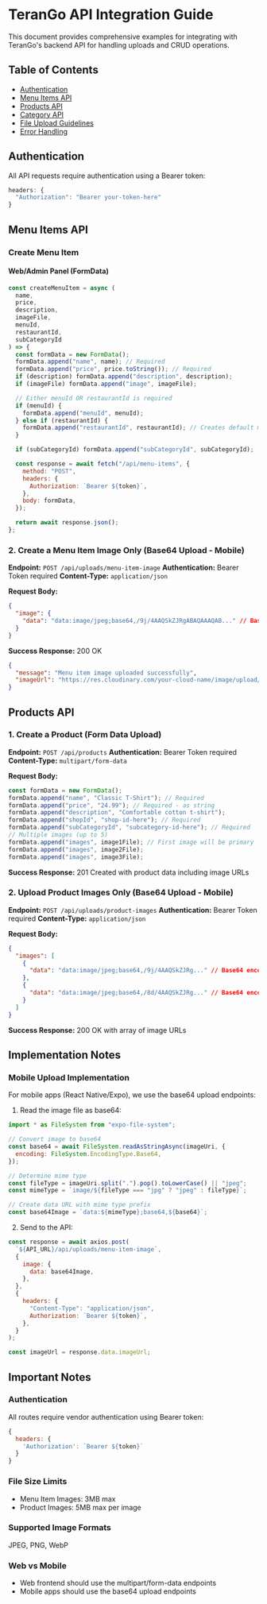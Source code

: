 # TeranGo API Integration Guide

This document provides comprehensive examples for integrating with TeranGo's backend API for handling uploads and CRUD operations.

## Table of Contents

- [Authentication](#authentication)
- [Menu Items API](#menu-items-api)
- [Products API](#products-api)
- [Category API](#category-api)
- [File Upload Guidelines](#file-upload-guidelines)
- [Error Handling](#error-handling)

## Authentication

All API requests require authentication using a Bearer token:

```javascript
headers: {
  "Authorization": "Bearer your-token-here"
}
```

## Menu Items API

### Create Menu Item

#### Web/Admin Panel (FormData)

```javascript
const createMenuItem = async (
  name,
  price,
  description,
  imageFile,
  menuId,
  restaurantId,
  subCategoryId
) => {
  const formData = new FormData();
  formData.append("name", name); // Required
  formData.append("price", price.toString()); // Required
  if (description) formData.append("description", description);
  if (imageFile) formData.append("image", imageFile);

  // Either menuId OR restaurantId is required
  if (menuId) {
    formData.append("menuId", menuId);
  } else if (restaurantId) {
    formData.append("restaurantId", restaurantId); // Creates default menu
  }

  if (subCategoryId) formData.append("subCategoryId", subCategoryId);

  const response = await fetch("/api/menu-items", {
    method: "POST",
    headers: {
      Authorization: `Bearer ${token}`,
    },
    body: formData,
  });

  return await response.json();
};
```

### 2. Create a Menu Item Image Only (Base64 Upload - Mobile)

**Endpoint:** `POST /api/uploads/menu-item-image`
**Authentication:** Bearer Token required
**Content-Type:** `application/json`

**Request Body:**

```json
{
  "image": {
    "data": "data:image/jpeg;base64,/9j/4AAQSkZJRgABAQAAAQAB..." // Base64 encoded image with mime type prefix
  }
}
```

**Success Response:** 200 OK

```json
{
  "message": "Menu item image uploaded successfully",
  "imageUrl": "https://res.cloudinary.com/your-cloud-name/image/upload/v1234567890/teranggo/menu-items/abcdef.jpg"
}
```

## Products API

### 1. Create a Product (Form Data Upload)

**Endpoint:** `POST /api/products`
**Authentication:** Bearer Token required
**Content-Type:** `multipart/form-data`

**Request Body:**

```javascript
const formData = new FormData();
formData.append("name", "Classic T-Shirt"); // Required
formData.append("price", "24.99"); // Required - as string
formData.append("description", "Comfortable cotton t-shirt");
formData.append("shopId", "shop-id-here"); // Required
formData.append("subCategoryId", "subcategory-id-here"); // Required
// Multiple images (up to 5)
formData.append("images", image1File); // First image will be primary
formData.append("images", image2File);
formData.append("images", image3File);
```

**Success Response:** 201 Created with product data including image URLs

### 2. Upload Product Images Only (Base64 Upload - Mobile)

**Endpoint:** `POST /api/uploads/product-images`
**Authentication:** Bearer Token required
**Content-Type:** `application/json`

**Request Body:**

```json
{
  "images": [
    {
      "data": "data:image/jpeg;base64,/9j/4AAQSkZJRg..." // Base64 encoded image with mime type prefix
    },
    {
      "data": "data:image/jpeg;base64,/8d/4AAQSkZJRg..." // Base64 encoded image with mime type prefix
    }
  ]
}
```

**Success Response:** 200 OK with array of image URLs

## Implementation Notes

### Mobile Upload Implementation

For mobile apps (React Native/Expo), we use the base64 upload endpoints:

1. Read the image file as base64:

```javascript
import * as FileSystem from "expo-file-system";

// Convert image to base64
const base64 = await FileSystem.readAsStringAsync(imageUri, {
  encoding: FileSystem.EncodingType.Base64,
});

// Determine mime type
const fileType = imageUri.split(".").pop().toLowerCase() || "jpeg";
const mimeType = `image/${fileType === "jpg" ? "jpeg" : fileType}`;

// Create data URL with mime type prefix
const base64Image = `data:${mimeType};base64,${base64}`;
```

2. Send to the API:

```javascript
const response = await axios.post(
  `${API_URL}/api/uploads/menu-item-image`,
  {
    image: {
      data: base64Image,
    },
  },
  {
    headers: {
      "Content-Type": "application/json",
      Authorization: `Bearer ${token}`,
    },
  }
);

const imageUrl = response.data.imageUrl;
```

## Important Notes

### Authentication

All routes require vendor authentication using Bearer token:

```javascript
{
  headers: {
    'Authorization': `Bearer ${token}`
  }
}
```

### File Size Limits

- Menu Item Images: 3MB max
- Product Images: 5MB max per image

### Supported Image Formats

JPEG, PNG, WebP

### Web vs Mobile

- Web frontend should use the multipart/form-data endpoints
- Mobile apps should use the base64 upload endpoints
